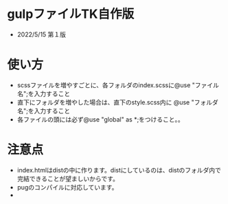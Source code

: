 # gulpファイルTK自作版

- 2022/5/15 第１版

# 使い方
- scssファイルを増やすごとに、各フォルダのindex.scssに@use "ファイル名";を入力すること
-  直下にフォルダを増やした場合は、直下のstyle.scss内に
@use "フォルダ名";を入力すること
-  各ファイルの頭には必ず@use "global" as *;をつけること。。

# 注意点
- index.htmlはdistの中に作ります。distにしているのは、distのフォルダ内で完結できることが望ましいからです。
- pugのコンパイルに対応しています。
- 


